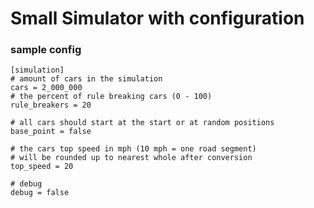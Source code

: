# Small Simulator with configuration

### sample config
```
[simulation]
# amount of cars in the simulation
cars = 2_000_000
# the percent of rule breaking cars (0 - 100)
rule_breakers = 20

# all cars should start at the start or at random positions
base_point = false

# the cars top speed in mph (10 mph = one road segment)
# will be rounded up to nearest whole after conversion
top_speed = 20

# debug
debug = false
```
